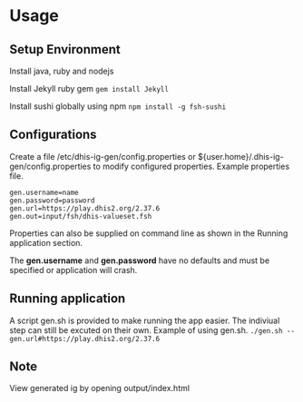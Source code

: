 # Usage

## Setup Environment 

Install java, ruby and nodejs

Install Jekyll ruby gem
`gem install Jekyll`

Install sushi globally using npm
`npm install -g fsh-sushi`

## Configurations
Create a file /etc/dhis-ig-gen/config.properties or ${user.home}/.dhis-ig-gen/config.properties to modify configured properties.
Example properties file.

    gen.username=name
    gen.password=password
    gen.url=https://play.dhis2.org/2.37.6
    gen.out=input/fsh/dhis-valueset.fsh

Properties can also be supplied on command line as shown in the Running application section.

The **gen.username** and **gen.password** have no defaults and must be specified or application will crash.

## Running application
A script gen.sh is provided to make running the app easier.
The indiviual step can still be excuted on their own.
Example of using gen.sh.
`./gen.sh --gen.url#https://play.dhis2.org/2.37.6`

## Note
View generated ig by opening output/index.html

